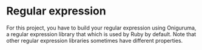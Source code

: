 #  Regular expression

For this project, you have to build your regular expression using Oniguruma, a regular expression library that which is used by Ruby by default. Note that other regular expression libraries sometimes have different properties.

